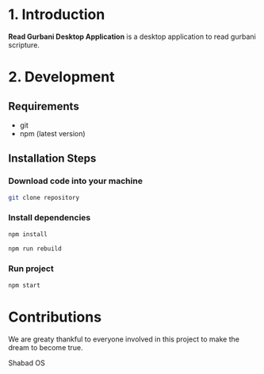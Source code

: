 # 1. Introduction

**Read Gurbani Desktop Application** is a desktop application to read gurbani scripture.

# 2. Development

## Requirements

- git
- npm (latest version)

## Installation Steps

### Download code into your machine

```bash
git clone repository
```

### Install dependencies

```bash
npm install

npm run rebuild

```

### Run project 

```bash
npm start
```

# Contributions

We are greaty thankful to everyone involved in this project to make the dream to become true.

Shabad OS